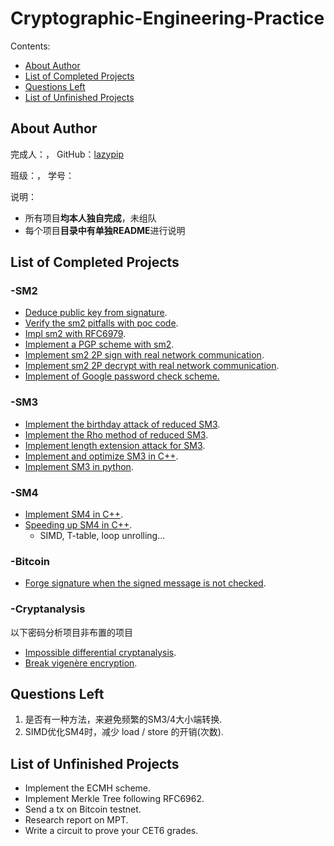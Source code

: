 # Cryptographic-Engineering-Practice

Contents:

- [About Author](https://github.com/lazypip/Cryptographic-Engineering-Practice#about-author)
- [List of Completed Projects](https://github.com/lazypip/Cryptographic-Engineering-Practice#list-of-completed-projects)
- [Questions Left](https://github.com/lazypip/Cryptographic-Engineering-Practice#questions-left)
- [List of Unfinished Projects](https://github.com/lazypip/Cryptographic-Engineering-Practice#list-of-unfinished-projects)

## About Author

完成人：， GitHub：[lazypip](https://github.com/lazypip)

班级：， 学号：

说明：

- 所有项目**均本人独自完成**，未组队
- 每个项目**目录中有单独README**进行说明

## List of Completed Projects

### -SM2

- [Deduce public key from signature](https://github.com/lazypip/Cryptographic-Engineering-Practice/tree/main/SM2_deducePK).
- [Verify the sm2 pitfalls with poc code](https://github.com/lazypip/Cryptographic-Engineering-Practice/tree/main/SM2_pitfall).
- [Impl sm2 with RFC6979](https://github.com/lazypip/Cryptographic-Engineering-Practice/tree/main/SM2_rfc6979).
- [Implement a PGP scheme with sm2](https://github.com/lazypip/Cryptographic-Engineering-Practice/tree/main/SM2_PGP).
- [Implement sm2 2P sign with real network communication](https://github.com/lazypip/Cryptographic-Engineering-Practice/tree/main/SM2_twoPartySign).
- [Implement sm2 2P decrypt with real network communication](https://github.com/lazypip/Cryptographic-Engineering-Practice/tree/main/SM2_twoPartyDecrypt).
- [Implement of Google password check scheme.](https://github.com/lazypip/Cryptographic-Engineering-Practice/tree/main/Sim_googlePasswdCheck)

### -SM3

- [Implement the birthday attack of reduced SM3](https://github.com/lazypip/Cryptographic-Engineering-Practice/tree/main/SM3_birthAttack).
- [Implement the Rho method of reduced SM3](https://github.com/lazypip/Cryptographic-Engineering-Practice/tree/main/SM3_rhoAttack).
- [Implement length extension attack for SM3](https://github.com/lazypip/Cryptographic-Engineering-Practice/tree/main/SM3_extendAttack).
- [Implement and optimize SM3 in C++](https://github.com/lazypip/Cryptographic-Engineering-Practice/tree/main/SM3cpp).
- [Implement SM3 in python](https://github.com/lazypip/Cryptographic-Engineering-Practice/tree/main/SM3py).

### -SM4

- [Implement SM4 in C++](https://github.com/lazypip/Cryptographic-Engineering-Practice/tree/main/SM4cpp).
- [Speeding up SM4 in C++](https://github.com/lazypip/Cryptographic-Engineering-Practice/tree/main/SM4cpp_optimation).
  - SIMD, T-table, loop unrolling...

### -Bitcoin

- [Forge signature when the signed message is not checked](https://github.com/lazypip/Cryptographic-Engineering-Practice/tree/main/Bitcoin_ecdshForge).

### -Cryptanalysis

以下密码分析项目非布置的项目

- [Impossible differential cryptanalysis](https://github.com/lazypip/Cryptographic-Engineering-Practice/tree/main/break_vigen%C3%A8re).
- [Break vigenère encryption](https://github.com/lazypip/Cryptographic-Engineering-Practice/tree/main/break_vigen%C3%A8re).

## Questions Left

1. 是否有一种方法，来避免频繁的SM3/4大小端转换.
2. SIMD优化SM4时，减少 load / store 的开销(次数).

##  List of Unfinished Projects

- Implement the ECMH scheme.
- Implement Merkle Tree following RFC6962.
- Send a tx on Bitcoin testnet.
- Research report on MPT.
- Write a circuit to prove your CET6 grades.

